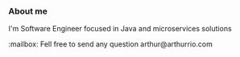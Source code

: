 
### About me 
I'm Software Engineer focused in Java and microservices solutions

<p> :mailbox: Fell free to send any question arthur@arthurrio.com </p>
